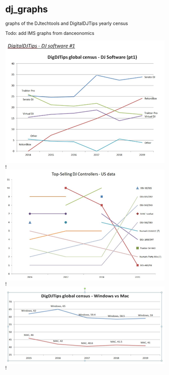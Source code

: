 # dj_graphs
graphs of the DJtechtools and DigitalDJTips yearly census

Todo: add IMS graphs from danceonomics


![dj software over time](../census_graphs/dj_software_over_time.jpg?raw=true "dj_software_over_time" )!
![dj controllers over time](../census_graphs/dj_controllers_over_time.jpg?raw=true "dj_controllers_over_time" )!
![dj platforms over time](../census_graphs/dj_platform_over_time.jpg?raw=true "dj_platforms_over_time" )!
